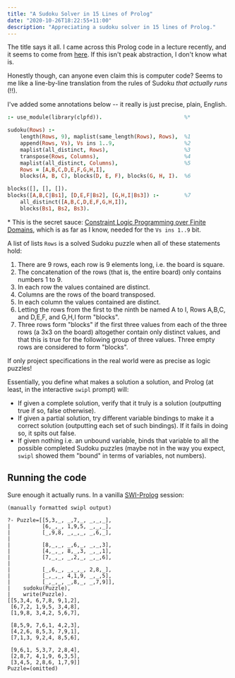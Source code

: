 ```yaml
---
title: "A Sudoku Solver in 15 Lines of Prolog"
date: "2020-10-26T18:22:55+11:00"
description: "Appreciating a sudoku solver in 15 lines of Prolog."
---
```


The title says it all. I came across this Prolog code in a lecture recently,
and it seems to come from [here](https://www.metalevel.at/sudoku/). If this
isn't peak abstraction, I don't know what is.

Honestly though, can anyone even claim this is computer code? Seems to me like
a line-by-line translation from the rules of Sudoku *that actually runs* (!!).

I've added some annotations below -- it really is just precise, plain, English.

```prolog
:- use_module(library(clpfd)).                          %*

sudoku(Rows) :-
    length(Rows, 9), maplist(same_length(Rows), Rows),  %1
    append(Rows, Vs), Vs ins 1..9,                      %2
    maplist(all_distinct, Rows),                        %3
    transpose(Rows, Columns),                           %4
    maplist(all_distinct, Columns),                     %5
    Rows = [A,B,C,D,E,F,G,H,I],
    blocks(A, B, C), blocks(D, E, F), blocks(G, H, I).  %6

blocks([], [], []).
blocks([A,B,C|Bs1], [D,E,F|Bs2], [G,H,I|Bs3]) :-        %7
    all_distinct([A,B,C,D,E,F,G,H,I]),
    blocks(Bs1, Bs2, Bs3).
```

\* This is the secret sauce:
[Constraint Logic Programming over Finite Domains](http://pathwayslms.com/swipltuts/clpfd/clpfd.html),
which is as far as I know, needed for the `Vs ins 1..9` bit.

A list of lists `Rows` is a solved Sudoku puzzle when all of these statements
hold:

1. There are 9 rows, each row is 9 elements long, i.e. the board is square.
2. The concatenation of the rows (that is, the entire board) only contains
   numbers 1 to 9.
3. In each row the values contained are distinct.
4. Columns are the rows of the board transposed.
5. In each column the values contained are distinct.
6. Letting the rows from the first to the ninth be named A to I,
   Rows A,B,C, and D,E,F, and G,H,I form "blocks".
7. Three rows form "blocks" if the first three values from each of the three
   rows (a 3x3 on the board) altogether contain only distinct values, and
   that this is true for the following group of three values. Three empty rows
   are considered to form "blocks".

If only project specifications in the real world were as precise as
logic puzzles!

Essentially, you define what makes a solution a solution, and Prolog
(at least, in the interactive `swipl` prompt) will:

* If given a complete solution, verify that it truly is a solution
  (outputting true if so, false otherwise).
* If given a partial solution, try different
  variable bindings to make it a correct solution (outputting each set of
  such bindings).
  If it fails in doing so, it spits out false.
* If given nothing i.e. an unbound variable, binds that variable to all the
  possible completed Sudoku puzzles (maybe not in the way you expect,
  `swipl` showed them "bound" in terms of variables, not numbers).

## Running the code

Sure enough it actually runs. In a vanilla
[SWI-Prolog](https://www.swi-prolog.org/) session:

```_
(manually formatted swipl output)

?- Puzzle=[[5,3,_, _,7,_, _,_,_],
|          [6,_,_, 1,9,5, _,_,_],
|          [_,9,8, _,_,_, _,6,_],
|
|          [8,_,_, _,6,_, _,_,3],
|          [4,_,_, 8,_,3, _,_,1],
|          [7,_,_, _,2,_, _,_,6],
|
|          [_,6,_, _,_,_, 2,8,_],
|          [_,_,_, 4,1,9, _,_,5],
|          [_,_,_, _,8,_, _,7,9]],
|    sudoku(Puzzle),
|    write(Puzzle).
[[5,3,4, 6,7,8, 9,1,2],
 [6,7,2, 1,9,5, 3,4,8],
 [1,9,8, 3,4,2, 5,6,7],

 [8,5,9, 7,6,1, 4,2,3],
 [4,2,6, 8,5,3, 7,9,1],
 [7,1,3, 9,2,4, 8,5,6],

 [9,6,1, 5,3,7, 2,8,4],
 [2,8,7, 4,1,9, 6,3,5],
 [3,4,5, 2,8,6, 1,7,9]]
Puzzle=(omitted)
```
